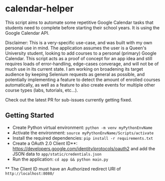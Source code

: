 # calendar-helper
This script aims to automate some repetitive Google Calendar tasks that students need to complete before starting their school years. It is using the Google Calendar API.

Disclaimer: This is a very-specific use-case, and was built with my own personal use in mind. The application assumes the user is a Queen's University student, looking to add courses to a personal (primary) Google Calendar. This script acts as a proof of concept for an app idea and still requires loads of error-handling, edge-cases converage, and will not be of much use in its current state. I am working on broadening its target audience by keeping Selenium requests as general as possible, and potentially implementing a feature to detect the amount of enrolled courses automatically, as well as a feature to also create events for multiple other course types (labs, tutorials, etc...).

Check out the latest PR for sub-issues currently getting fixed.

## Getting Started
- Create Python virtual environment: `python -m venv myPythonEnvName`
- Activate the environment: `source myPythonEnvName/Scripts/activate`
- Install the required dependencies: `pip install -r requirements.txt`
- Create a OAuth 2.0 Client ID**: https://developers.google.com/identity/protocols/oauth2 and add the JSON data to `app/static/credentials.json`
- Run the application: `cd app && python main.py`

** The Client ID must have an Authorized redirect URI of `http://localhost:8080/`
